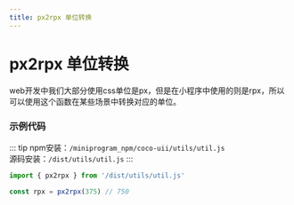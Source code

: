 ```yaml
---
title: px2rpx 单位转换
---
```


# <H2Icon /> px2rpx 单位转换

web开发中我们大部分使用css单位是px，但是在小程序中使用的则是rpx，所以可以使用这个函数在某些场景中转换对应的单位。

### 示例代码

::: tip
npm安装：`/miniprogram_npm/coco-uii/utils/util.js`
<br />
源码安装：`/dist/utils/util.js`
:::

```js
import { px2rpx } from '/dist/utils/util.js'

const rpx = px2rpx(375) // 750
```
